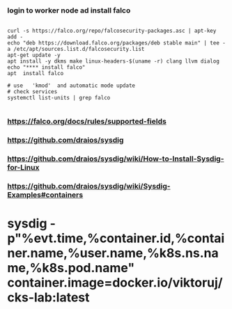 ### login to worker node ad install falco
````

curl -s https://falco.org/repo/falcosecurity-packages.asc | apt-key add -
echo "deb https://download.falco.org/packages/deb stable main" | tee -a /etc/apt/sources.list.d/falcosecurity.list
apt-get update -y
apt install -y dkms make linux-headers-$(uname -r) clang llvm dialog
echo "**** install falco"
apt  install falco

````

````
# use   'kmod'  and automatic mode update
# check services
systemctl list-units | grep falco


````
###  https://falco.org/docs/rules/supported-fields

### https://github.com/draios/sysdig
### https://github.com/draios/sysdig/wiki/How-to-Install-Sysdig-for-Linux
### https://github.com/draios/sysdig/wiki/Sysdig-Examples#containers

#  sysdig  -p"%evt.time,%container.id,%container.name,%user.name,%k8s.ns.name,%k8s.pod.name"   container.image=docker.io/viktoruj/cks-lab:latest
